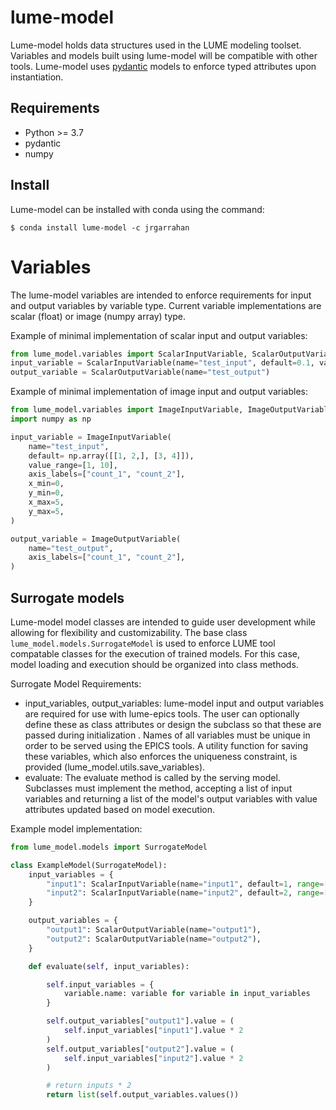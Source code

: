 # lume-model

Lume-model holds data structures used in the LUME modeling toolset. Variables and models built using lume-model will be compatible with other tools. Lume-model uses [pydantic](https://pydantic-docs.helpmanual.io/) models to enforce typed attributes upon instantiation.

## Requirements
* Python >= 3.7
* pydantic
* numpy

## Install

Lume-model can be installed with conda using the command:

``` $ conda install lume-model -c jrgarrahan ```

# Variables

The lume-model variables are intended to enforce requirements for input and output variables by variable type. Current variable implementations are scalar (float) or image (numpy array) type.

Example of minimal implementation of scalar input and output variables:
```python
from lume_model.variables import ScalarInputVariable, ScalarOutputVariable
input_variable = ScalarInputVariable(name="test_input", default=0.1, value_range=[1, 2])
output_variable = ScalarOutputVariable(name="test_output")
```

Example of minimal implementation of image input and output variables:
```python
from lume_model.variables import ImageInputVariable, ImageOutputVariable
import numpy as np

input_variable = ImageInputVariable(
    name="test_input",
    default= np.array([[1, 2,], [3, 4]]),
    value_range=[1, 10],
    axis_labels=["count_1", "count_2"],
    x_min=0,
    y_min=0,
    x_max=5,
    y_max=5,
)

output_variable = ImageOutputVariable(
    name="test_output",
    axis_labels=["count_1", "count_2"],
)
```

## Surrogate models

Lume-model model classes are intended to guide user development while allowing for flexibility and customizability. The base class `lume_model.models.SurrogateModel` is used to enforce LUME tool compatable classes for the execution of trained models. For this case, model loading and execution should be organized into class methods.

Surrogate Model Requirements:
* input_variables, output_variables: lume-model input and output variables are required for use with lume-epics tools. The user can optionally define these as class attributes or design the subclass so that these are passed during initialization . Names of all variables must be unique in order to be served using the EPICS tools. A utility function for saving these variables, which also enforces the uniqueness constraint, is provided (lume_model.utils.save_variables).
* evaluate: The evaluate method is called by the serving model. Subclasses must implement the method, accepting a list of input variables and returning a list of the model's output variables with value attributes updated based on model execution.

Example model implementation:

```python
from lume_model.models import SurrogateModel

class ExampleModel(SurrogateModel):
    input_variables = {
        "input1": ScalarInputVariable(name="input1", default=1, range=[0.0, 5.0]),
        "input2": ScalarInputVariable(name="input2", default=2, range=[0.0, 5.0]),
    }

    output_variables = {
        "output1": ScalarOutputVariable(name="output1"),
        "output2": ScalarOutputVariable(name="output2"),
    }

    def evaluate(self, input_variables):

        self.input_variables = {
            variable.name: variable for variable in input_variables
        }

        self.output_variables["output1"].value = (
            self.input_variables["input1"].value * 2
        )
        self.output_variables["output2"].value = (
            self.input_variables["input2"].value * 2
        )

        # return inputs * 2
        return list(self.output_variables.values())
```
